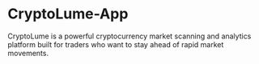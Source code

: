 # CryptoLume-App
CryptoLume is a powerful cryptocurrency market scanning and analytics platform built for traders who want to stay ahead of rapid market movements.
